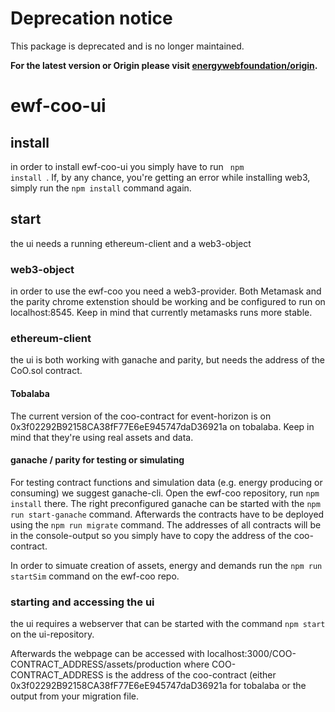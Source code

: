 # Deprecation notice

This package is deprecated and is no longer maintained.

**For the latest version or Origin please visit [energywebfoundation/origin](https://github.com/energywebfoundation/origin).**

# ewf-coo-ui

## install

in order to install ewf-coo-ui you simply have to run
<code> npm install </code>. If, by any chance, you're getting an error while installing web3, simply run the <code>npm install</code> command again. 

## start
the ui needs a running ethereum-client and a web3-object

### web3-object
in order to use the ewf-coo you need a web3-provider. Both Metamask and the parity chrome extenstion should be working and be configured to run on localhost:8545. Keep in mind that currently metamasks runs more stable. 

### ethereum-client
the ui is both working with ganache and parity, but needs the address of the CoO.sol contract. 

#### Tobalaba
The current version of the coo-contract for event-horizon is on 0x3f02292B92158CA38fF77E6eE945747daD36921a on tobalaba. Keep in mind that they're using real assets and data. 

#### ganache / parity for testing or simulating
For testing contract functions and simulation data (e.g. energy producing or consuming) we suggest ganache-cli. Open the ewf-coo repository, run <code>npm install</code> there.
The right preconfigured ganache can be started with the <code>npm run start-ganache</code> command. Afterwards the contracts have to be deployed using the <code>npm run migrate</code> command. The addresses of all contracts will be in the console-output so you simply have to copy the address of the coo-contract. 

In order to simuate creation of assets, energy and demands run the <code>npm run startSim</code> command on the ewf-coo repo. 

### starting and accessing the ui
the ui requires a webserver that can be started with the command <code>npm start</code> on the ui-repository. 

Afterwards the webpage can be accessed with localhost:3000/COO-CONTRACT_ADDRESS/assets/production where COO-CONTRACT_ADDRESS is the address of the coo-contract (either 0x3f02292B92158CA38fF77E6eE945747daD36921a for tobalaba or the output from your migration file. 


